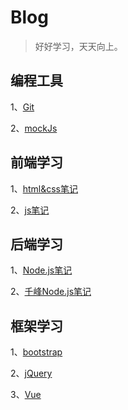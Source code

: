 # Blog

> 好好学习，天天向上。

## 编程工具

1、[Git](/blog/编程工具/Git.md)

2、[mockJs](/blog/编程工具/mockjs.md)

## 前端学习

1、[html&css笔记](/blog/前端学习/html&css.md)

2、[js笔记](/blog/前端学习/js.md)

## 后端学习

1、[Node.js笔记](/blog/后端学习/nodejs.md)

2、[千峰Node.js笔记](/blog/后端学习/笔记.md)

## 框架学习

1、[bootstrap](/blog/框架学习/bootstrap.md)

2、[jQuery](/blog/框架学习/jquery.md)

3、[Vue](/blog/框架学习/Vue.md)